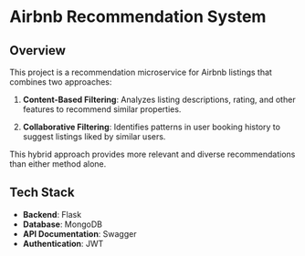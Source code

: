 # Airbnb Recommendation System

## Overview
This project is a recommendation microservice for Airbnb listings that combines two approaches:

1. **Content-Based Filtering**: Analyzes listing descriptions, rating, and other features to recommend similar properties.

2. **Collaborative Filtering**: Identifies patterns in user booking history to suggest listings liked by similar users.

This hybrid approach provides more relevant and diverse recommendations than either method alone.


## Tech Stack
- **Backend**: Flask
- **Database**: MongoDB
- **API Documentation**: Swagger
- **Authentication**: JWT
